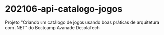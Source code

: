 # 202106-api-catalogo-jogos

Projeto "Criando um catálogo de jogos usando boas práticas de arquitetura com .NET" do Bootcamp Avanade DecolaTech
